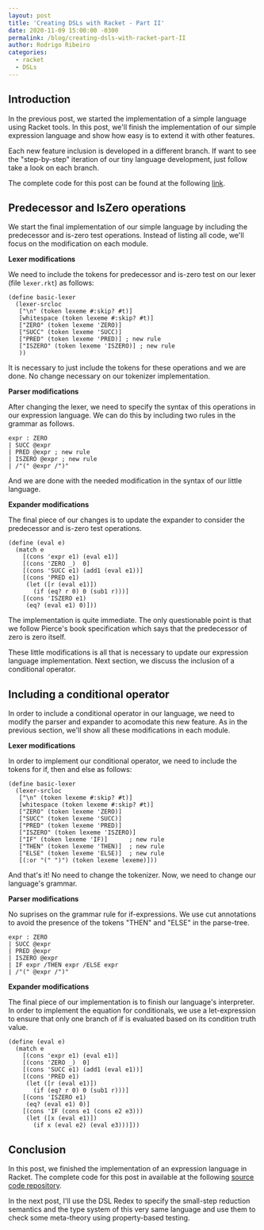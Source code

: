 ```yaml
---
layout: post
title: 'Creating DSLs with Racket - Part II'
date: 2020-11-09 15:00:00 -0300
permalink: /blog/creating-dsls-with-racket-part-II
author: Rodrigo Ribeiro
categories:
  - racket
  - DSLs
---
```



Introduction
------------

In the previous post, we started the implementation of a simple
language using Racket tools. In this post, we'll finish the 
implementation of our simple expression language and show 
how easy is to extend it with other features.

Each new feature inclusion is developed in a different branch. 
If want to see the "step-by-step" iteration of our tiny language
development, just follow take a look on each branch.

The complete code for this post can be found at the 
following
[link](https://github.com/lives-group/racket-dsl-tutorial).

Predecessor and IsZero operations
-----------------------------

We start the final implementation of our simple language by
including the predecessor and is-zero test operations. 
Instead of listing all code, we'll focus on the modification
on each module.

**Lexer modifications**

We need to include the tokens for predecessor and is-zero test 
on our lexer (file `lexer.rkt`) as follows:

```racket
(define basic-lexer
  (lexer-srcloc
   ["\n" (token lexeme #:skip? #t)]
   [whitespace (token lexeme #:skip? #t)]
   ["ZERO" (token lexeme 'ZERO)]
   ["SUCC" (token lexeme 'SUCC)] 
   ["PRED" (token lexeme 'PRED)] ; new rule
   ["ISZERO" (token lexeme 'ISZERO)] ; new rule
   ))
```

It is necessary to just include the tokens for these operations
and we are done. No change necessary on our tokenizer
implementation.

**Parser modifications**

After changing the lexer, we need to specify the syntax of
this operations in our expression language. We can do this 
by including two rules in the grammar as follows.

```racket
expr : ZERO
| SUCC @expr
| PRED @expr ; new rule
| ISZERO @expr ; new rule
| /"(" @expr /")"
```

And we are done with the needed modification in the syntax 
of our little language.

**Expander modifications**

The final piece of our changes is to update the expander to 
consider the predecessor and is-zero test operations. 


```racket
(define (eval e)
  (match e
    [(cons 'expr e1) (eval e1)]
    [(cons 'ZERO _)  0]
    [(cons 'SUCC e1) (add1 (eval e1))]
    [(cons 'PRED e1)
     (let ([r (eval e1)])
       (if (eq? r 0) 0 (sub1 r)))]
    [(cons 'ISZERO e1)
     (eq? (eval e1) 0)]))
```

The implementation is quite immediate. The only questionable 
point is that we follow Pierce's book specification which 
says that the predecessor of zero is zero itself.

These little modifications is all that is necessary to update
our expression language implementation. Next section, we discuss
the inclusion of a conditional operator.

Including a conditional operator
--------------------------------

In order to include a conditional operator in our language, we 
need to modify the parser and expander to acomodate this new 
feature. As in the previous section, we'll show all these 
modifications in each module.

**Lexer modifications**

In order to implement our conditional operator, we need to 
include the tokens for if, then and else as follows:

```racket
(define basic-lexer
  (lexer-srcloc
   ["\n" (token lexeme #:skip? #t)]
   [whitespace (token lexeme #:skip? #t)]
   ["ZERO" (token lexeme 'ZERO)]
   ["SUCC" (token lexeme 'SUCC)]
   ["PRED" (token lexeme 'PRED)]
   ["ISZERO" (token lexeme 'ISZERO)]
   ["IF" (token lexeme 'IF)]      ; new rule
   ["THEN" (token lexeme 'THEN)]  ; new rule 
   ["ELSE" (token lexeme 'ELSE)]  ; new rule
   [(:or "(" ")") (token lexeme lexeme)]))
```

And that's it! No need to change the tokenizer. Now, we 
need to change our language's grammar. 

**Parser modifications**

No suprises on the grammar rule for if-expressions. 
We use cut annotations to avoid the presence of the 
tokens "THEN" and "ELSE" in the parse-tree.

```racket
expr : ZERO
| SUCC @expr
| PRED @expr
| ISZERO @expr
| IF expr /THEN expr /ELSE expr
| /"(" @expr /")"
```

**Expander modifications**

The final piece of our implementation is to finish our language's
interpreter. In order to implement the equation for conditionals,
we use a let-expression to ensure that only one branch of if 
is evaluated based on its condition truth value.

```racket
(define (eval e)
  (match e
    [(cons 'expr e1) (eval e1)]
    [(cons 'ZERO _)  0]
    [(cons 'SUCC e1) (add1 (eval e1))]
    [(cons 'PRED e1)
     (let ([r (eval e1)])
       (if (eq? r 0) 0 (sub1 r)))]
    [(cons 'ISZERO e1)
     (eq? (eval e1) 0)]
    [(cons 'IF (cons e1 (cons e2 e3)))
     (let ([x (eval e1)])
       (if x (eval e2) (eval e3)))]))
```

Conclusion
----------

In this post, we finished the implementation of an expression 
language in Racket. The complete code for 
this post in available at the following
[source code repository](https://github.com/lives-group/racket-dsl-tutorial).

In the next post, I'll use the DSL Redex to specify the 
small-step reduction semantics and the type system of this
very same language and use them to check some meta-theory 
using property-based testing.
